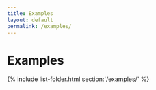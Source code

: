 ```yaml
---
title: Examples
layout: default
permalink: /examples/
---
```


# Examples
{% include list-folder.html section:'/examples/' %}
